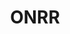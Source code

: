 ---
# This topic lives at
# https://digital.gov/topics/onrr

# Topic Title
title: "ONRR"

# description — keep it short and clear
# summary: ""

# Weight
weight: 1

# For more information on managing topics,
# see https://github.com/GSA/digitalgov.gov/wiki/topics
---